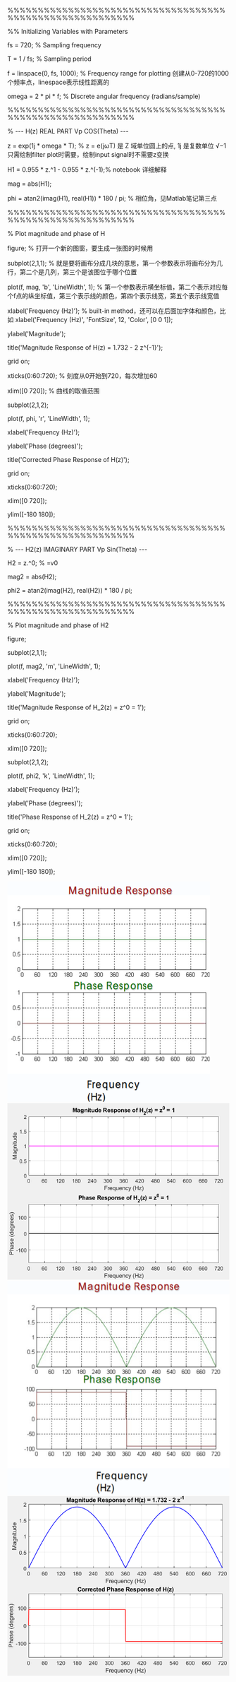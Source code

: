 
%%%%%%%%%%%%%%%%%%%%%%%%%%%%%%%%%%%%%%%%%%%%%%%%%%%%%%%%%

%% Initializing Variables with Parameters

fs = 720; % Sampling frequency

T = 1 / fs; % Sampling period

f = linspace(0, fs, 1000); % Frequency range for plotting 创建从0-720的1000个频率点，linespace表示线性距离的

omega = 2 * pi * f; % Discrete angular frequency (radians/sample)

%%%%%%%%%%%%%%%%%%%%%%%%%%%%%%%%%%%%%%%%%%%%%%%%%%%%%%%%%

% --- H(z) REAL PART Vp COS(Theta) ---

z = exp(1j * omega * T); % z = e(jωT) 是 Z 域单位圆上的点, 1j 是复数单位 √−1 只需绘制filter plot时需要，绘制input signal时不需要z变换

H1 = 0.955 * z.^1 - 0.955 * z.^(-1);% notebook 详细解释

mag = abs(H1);

phi = atan2(imag(H1), real(H1)) * 180 / pi; % 相位角，见Matlab笔记第三点

%%%%%%%%%%%%%%%%%%%%%%%%%%%%%%%%%%%%%%%%%%%%%%%%%%%%%%%%%

% Plot magnitude and phase of H

figure; % 打开一个新的图窗，要生成一张图的时候用

subplot(2,1,1); % 就是要将画布分成几块的意思，第一个参数表示将画布分为几行，第二个是几列，第三个是该图位于哪个位置

plot(f, mag, 'b', 'LineWidth', 1); % 第一个参数表示横坐标值，第二个表示对应每个f点的纵坐标值，第三个表示线的颜色，第四个表示线宽，第五个表示线宽值

xlabel('Frequency (Hz)'); % built-in method，还可以在后面加字体和颜色，比如 xlabel('Frequency (Hz)', 'FontSize', 12, 'Color', [0 0 1]);

ylabel('Magnitude');

title('Magnitude Response of H(z) = 1.732 - 2 z^{-1}');

grid on;

xticks(0:60:720); % 刻度从0开始到720，每次增加60

xlim([0 720]); % 曲线的取值范围

subplot(2,1,2);

plot(f, phi, 'r', 'LineWidth', 1);

xlabel('Frequency (Hz)');

ylabel('Phase (degrees)');

title('Corrected Phase Response of H(z)');

grid on;

xticks(0:60:720);

xlim([0 720]);

ylim([-180 180]);

%%%%%%%%%%%%%%%%%%%%%%%%%%%%%%%%%%%%%%%%%%%%%%%%%%%%%%%%%

% --- H2(z) IMAGINARY PART Vp Sin(Theta) ---

H2 = z.^0; % =v0

mag2 = abs(H2);

phi2 = atan2(imag(H2), real(H2)) * 180 / pi;

%%%%%%%%%%%%%%%%%%%%%%%%%%%%%%%%%%%%%%%%%%%%%%%%%%%%%%%%%

% Plot magnitude and phase of H2

figure;

subplot(2,1,1);

plot(f, mag2, 'm', 'LineWidth', 1);

xlabel('Frequency (Hz)');

ylabel('Magnitude');

title('Magnitude Response of H_2(z) = z^0 = 1');

grid on;

xticks(0:60:720);

xlim([0 720]);

subplot(2,1,2);

plot(f, phi2, 'k', 'LineWidth', 1);

xlabel('Frequency (Hz)');

ylabel('Phase (degrees)');

title('Phase Response of H_2(z) = z^0 = 1');

grid on;

xticks(0:60:720);

xlim([0 720]);

ylim([-180 180]);


![](../images/20250517221214.png)
![](../images/20250517220957.png)
![](../images/20250517221137.png)
![](../images/20250517221021.png)
